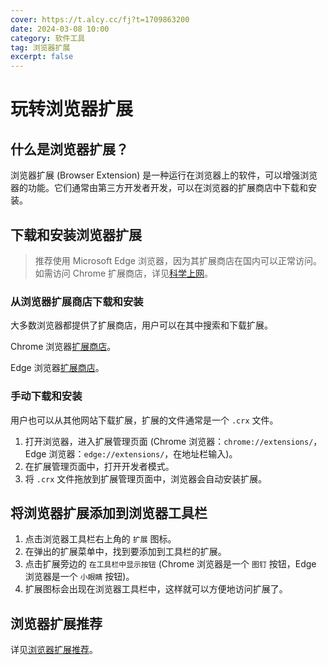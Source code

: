 ```yaml
---
cover: https://t.alcy.cc/fj?t=1709863200
date: 2024-03-08 10:00
category: 软件工具
tag: 浏览器扩展
excerpt: false
---
```


# 玩转浏览器扩展

## 什么是浏览器扩展？

浏览器扩展 (Browser Extension) 是一种运行在浏览器上的软件，可以增强浏览器的功能。它们通常由第三方开发者开发，可以在浏览器的扩展商店中下载和安装。

## 下载和安装浏览器扩展

> 推荐使用 Microsoft Edge 浏览器，因为其扩展商店在国内可以正常访问。如需访问 Chrome 扩展商店，详见[科学上网](./科学上网.md)。

### 从浏览器扩展商店下载和安装

大多数浏览器都提供了扩展商店，用户可以在其中搜索和下载扩展。

Chrome 浏览器[扩展商店](https://chrome.google.com/webstore)。

Edge 浏览器[扩展商店](https://microsoftedge.microsoft.com/addons)。

### 手动下载和安装

用户也可以从其他网站下载扩展，扩展的文件通常是一个 `.crx` 文件。

1. 打开浏览器，进入扩展管理页面 (Chrome 浏览器：`chrome://extensions/`，Edge 浏览器：`edge://extensions/`，在地址栏输入)。
2. 在扩展管理页面中，打开开发者模式。
3. 将 `.crx` 文件拖放到扩展管理页面中，浏览器会自动安装扩展。

## 将浏览器扩展添加到浏览器工具栏

1. 点击浏览器工具栏右上角的 `扩展` 图标。
2. 在弹出的扩展菜单中，找到要添加到工具栏的扩展。
3. 点击扩展旁边的 `在工具栏中显示按钮` (Chrome 浏览器是一个 `图钉` 按钮，Edge 浏览器是一个 `小眼睛` 按钮)。
4. 扩展图标会出现在浏览器工具栏中，这样就可以方便地访问扩展了。

## 浏览器扩展推荐

详见[浏览器扩展推荐](./浏览器扩展推荐.md)。